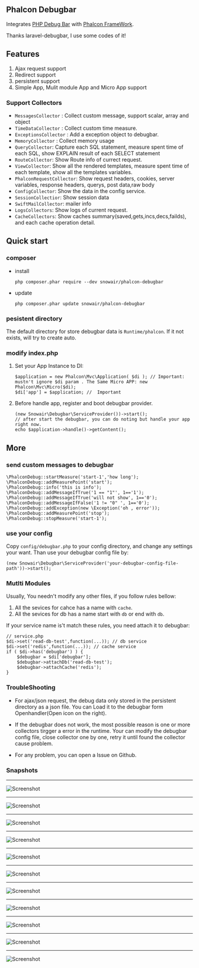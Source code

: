 ## Phalcon Debugbar

Integrates [PHP Debug Bar](http://phpdebugbar.com/) with  [Phalcon FrameWork](http://phalconphp.com).

Thanks laravel-debugbar, I use some codes of it!


## Features

1. Ajax request support
2. Redirect support
3. persistent support
4. Simple App, Mulit module App and Micro App support

### Support Collectors

- `MessagesCollector` : Collect custom message, support scalar, array and object
- `TimeDataCollector` : Collect custom time measure.
- `ExceptionsCollector` : Add a exception object to debugbar.
- `MemoryCollector` : Collect memory usage
- `QueryCollector`: Capture each SQL statement, measure spent time of each SQL, show EXPLAIN result of each SELECT statement
- `RouteCollector`: Show Route info of currect request.
- `ViewCollector`:  Show all the rendered templates, measure spent time of each template, show all the templates variables.
- `PhalconRequestCollector`: Show request headers, cookies, server variables, response headers, querys, post data,raw body
- `ConfigCollector`: Show the data in the config service.
- `SessionCollectior`: Show session data
- `SwiftMailCollector`: mailer info
- `LogsCollectors`: Show logs of current request.
- `CacheCollectors`: Show caches summary(saved,gets,incs,decs,failds), and each cache operation detail.

## Quick start

### composer

* install

    ```
    php composer.phar require --dev snowair/phalcon-debugbar
    ```
* update

    ```
    php composer.phar update snowair/phalcon-debugbar
    ```

### pesistent directory

The default directory for store debugbar data is `Runtime/phalcon`. If it not exists, will try to create auto.


### modify index.php

1. Set your App Instance to DI:

    ```
    $application = new Phalcon\Mvc\Application( $di ); // Important: mustn't ignore $di param . The Same Micro APP: new Phalcon\Mvc\Micro($di);
    $di['app'] = $application; //  Important
    ```

2. Before handle app, register and boot debugbar provider. 

    ```
    (new Snowair\Debugbar\ServiceProvider())->start();
    // after start the debugbar, you can do noting but handle your app right now.
    echo $application->handle()->getContent();
    ```

## More

### send custom messages to debugbar

```
\PhalconDebug::startMeasure('start-1','how long');
\PhalconDebug::addMeasurePoint('start');
\PhalconDebug::info('this is info');
\PhalconDebug::addMessageIfTrue('1 == "1"', 1=='1');
\PhalconDebug::addMessageIfTrue('will not show', 1=='0');
\PhalconDebug::addMessageIfFalse('1 != "0" ', 1=='0');
\PhalconDebug::addException(new \Exception('oh , error'));
\PhalconDebug::addMeasurePoint('stop');
\PhalconDebug::stopMeasure('start-1');
```

### use your config


Copy `config/debugbar.php` to your config directory, and change any settings your want. Than use your debugbar config file by:

```
(new Snowair\Debugbar\ServiceProvider('your-debugbar-config-file-path'))->start();
```

### Mutlti Modules

Usually, You needn't modify any other files, if you follow rules bellow:

1. All the sevices for cahce has a name with `cache`.
2. All the sevices for db has a name start with `db` or end with `db`.

If your service name is't match these rules, you need attach it to debugbar: 

```
// service.php
$di->set('read-db-test',function(...)); // db service
$di->set('redis',function(...)); // cache service
if ( $di->has('debugbar') ) {
    $debugbar = $di['debugbar'];
    $debugbar->attachDb('read-db-test');
    $debugbar->attachCache('redis');
}
```

### TroubleShooting

* For ajax/json request, the debug data only stored in the persistent directory as a json file. You can
 Load it to the debugbar form Openhandler(Open icon on the right).

* If the debugbar does not work, the most possible reason is one or more collectors tirgger a error in the runtime.
Your can modify the debugbar config file, close collector one by one, retry it until found the collector cause problem.

* For any problem, you can open a Issue on Github.

### Snapshots


* * * 

![Screenshot](http://git.oschina.net/zhuyajie/phalcon-debugbar/raw/master/snapshots/message.png)

* * * 

![Screenshot](http://git.oschina.net/zhuyajie/phalcon-debugbar/raw/master/snapshots/timeline.png)

* * * 

![Screenshot](http://git.oschina.net/zhuyajie/phalcon-debugbar/raw/master/snapshots/exception.png)

* * * 

![Screenshot](http://git.oschina.net/zhuyajie/phalcon-debugbar/raw/master/snapshots/route.png)

* * * 

![Screenshot](http://git.oschina.net/zhuyajie/phalcon-debugbar/raw/master/snapshots/database.png)

* * * 

![Screenshot](http://git.oschina.net/zhuyajie/phalcon-debugbar/raw/master/snapshots/views.png)

* * * 

![Screenshot](http://git.oschina.net/zhuyajie/phalcon-debugbar/raw/master/snapshots/caches.png)

* * * 

![Screenshot](http://git.oschina.net/zhuyajie/phalcon-debugbar/raw/master/snapshots/config.png)

* * * 

![Screenshot](http://git.oschina.net/zhuyajie/phalcon-debugbar/raw/master/snapshots/session.png)

* * * 

![Screenshot](http://git.oschina.net/zhuyajie/phalcon-debugbar/raw/master/snapshots/request.png)

* * * 

![Screenshot](http://git.oschina.net/zhuyajie/phalcon-debugbar/raw/master/snapshots/stackdata.png)

